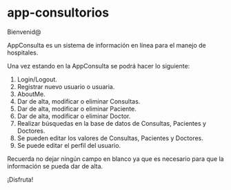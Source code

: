 # app-consultorios

Bienvenid@

AppConsulta es un sistema de información en línea para el manejo de hospitales.

Una vez estando en la AppConsulta se podrá hacer lo siguiente: 

1. Login/Logout.
2. Registrar nuevo usuario o usuaria.
3. AboutMe. 
4. Dar de alta, modificar o eliminar Consultas.
5. Dar de alta, modificar o eliminar Paciente.
6. Dar de alta, modificar o eliminar Doctor.
7. Realizar búsquedas en la base de datos de Consultas, Pacientes y Doctores.
8. Se pueden editar los valores de Consultas, Pacientes y Doctores. 
9. Se puede editar el perfil del usuario. 

Recuerda no dejar ningún campo en blanco ya que es necesario para que la información se pueda dar de alta. 

¡Disfruta!
